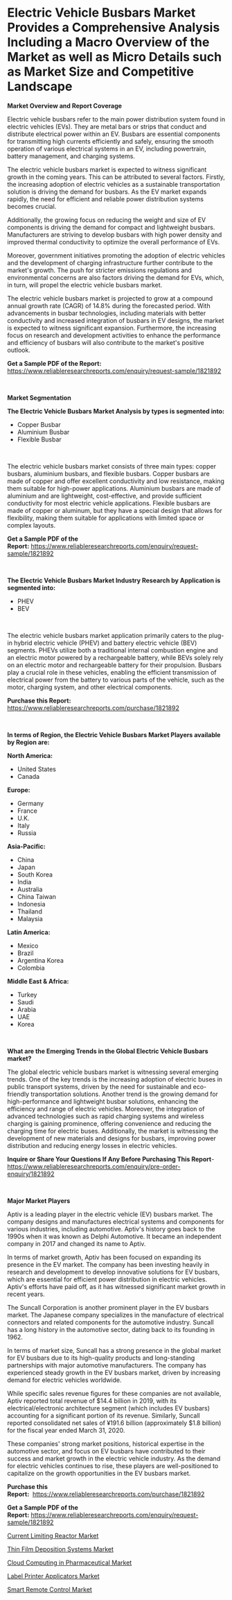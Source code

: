 <p><h1>Electric Vehicle Busbars Market Provides a Comprehensive Analysis Including a Macro Overview of the Market as well as Micro Details such as Market Size and Competitive Landscape</h1></p><p><strong>Market Overview and Report Coverage</strong></p>
<p><p>Electric vehicle busbars refer to the main power distribution system found in electric vehicles (EVs). They are metal bars or strips that conduct and distribute electrical power within an EV. Busbars are essential components for transmitting high currents efficiently and safely, ensuring the smooth operation of various electrical systems in an EV, including powertrain, battery management, and charging systems.</p><p>The electric vehicle busbars market is expected to witness significant growth in the coming years. This can be attributed to several factors. Firstly, the increasing adoption of electric vehicles as a sustainable transportation solution is driving the demand for busbars. As the EV market expands rapidly, the need for efficient and reliable power distribution systems becomes crucial.</p><p>Additionally, the growing focus on reducing the weight and size of EV components is driving the demand for compact and lightweight busbars. Manufacturers are striving to develop busbars with high power density and improved thermal conductivity to optimize the overall performance of EVs.</p><p>Moreover, government initiatives promoting the adoption of electric vehicles and the development of charging infrastructure further contribute to the market's growth. The push for stricter emissions regulations and environmental concerns are also factors driving the demand for EVs, which, in turn, will propel the electric vehicle busbars market.</p><p>The electric vehicle busbars market is projected to grow at a compound annual growth rate (CAGR) of 14.8% during the forecasted period. With advancements in busbar technologies, including materials with better conductivity and increased integration of busbars in EV designs, the market is expected to witness significant expansion. Furthermore, the increasing focus on research and development activities to enhance the performance and efficiency of busbars will also contribute to the market's positive outlook.</p></p>
<p><strong>Get a Sample PDF of the Report:</strong> <a href="https://www.reliableresearchreports.com/enquiry/request-sample/1821892">https://www.reliableresearchreports.com/enquiry/request-sample/1821892</a></p>
<p>&nbsp;</p>
<p><strong>Market Segmentation</strong></p>
<p><strong>The Electric Vehicle Busbars Market Analysis by types is segmented into:</strong></p>
<p><ul><li>Copper Busbar</li><li>Aluminium Busbar</li><li>Flexible Busbar</li></ul></p>
<p>&nbsp;</p>
<p><p>The electric vehicle busbars market consists of three main types: copper busbars, aluminium busbars, and flexible busbars. Copper busbars are made of copper and offer excellent conductivity and low resistance, making them suitable for high-power applications. Aluminium busbars are made of aluminium and are lightweight, cost-effective, and provide sufficient conductivity for most electric vehicle applications. Flexible busbars are made of copper or aluminum, but they have a special design that allows for flexibility, making them suitable for applications with limited space or complex layouts.</p></p>
<p><strong>Get a Sample PDF of the Report:</strong>&nbsp;<a href="https://www.reliableresearchreports.com/enquiry/request-sample/1821892">https://www.reliableresearchreports.com/enquiry/request-sample/1821892</a></p>
<p>&nbsp;</p>
<p><strong>The Electric Vehicle Busbars Market Industry Research by Application is segmented into:</strong></p>
<p><ul><li>PHEV</li><li>BEV</li></ul></p>
<p>&nbsp;</p>
<p><p>The electric vehicle busbars market application primarily caters to the plug-in hybrid electric vehicle (PHEV) and battery electric vehicle (BEV) segments. PHEVs utilize both a traditional internal combustion engine and an electric motor powered by a rechargeable battery, while BEVs solely rely on an electric motor and rechargeable battery for their propulsion. Busbars play a crucial role in these vehicles, enabling the efficient transmission of electrical power from the battery to various parts of the vehicle, such as the motor, charging system, and other electrical components.</p></p>
<p><strong>Purchase this Report:</strong>&nbsp; <a href="https://www.reliableresearchreports.com/purchase/1821892">https://www.reliableresearchreports.com/purchase/1821892</a></p>
<p>&nbsp;</p>
<p><strong>In terms of Region, the Electric Vehicle Busbars Market Players available by Region are:</strong></p>
<p>
    <p> <strong> North America: </strong>
        <ul>
            <li>United States</li>
            <li>Canada</li>
        </ul>
        </p> 
    <p> <strong> Europe: </strong>
        <ul>
            <li>Germany</li>
            <li>France</li>
            <li>U.K.</li>
            <li>Italy</li>
            <li>Russia</li>
        </ul>
        </p> 
    <p> <strong> Asia-Pacific: </strong>
        <ul>
            <li>China</li>
            <li>Japan</li>
            <li>South Korea</li>
            <li>India</li>
            <li>Australia</li>
            <li>China Taiwan</li>
            <li>Indonesia</li>
            <li>Thailand</li>
            <li>Malaysia</li>
        </ul>
        </p> 
    <p> <strong> Latin America: </strong>
        <ul>
            <li>Mexico</li>
            <li>Brazil</li>
            <li>Argentina Korea</li>
            <li>Colombia</li>
        </ul>
        </p> 
    <p> <strong> Middle East & Africa: </strong>
        <ul>
            <li>Turkey</li>
            <li>Saudi</li>
            <li>Arabia</li>
            <li>UAE</li>
            <li>Korea</li>
        </ul>
    </p>
    </p>
<p>&nbsp;</p>
<p><strong>What are the Emerging Trends in the Global Electric Vehicle Busbars market?</strong></p>
<p><p>The global electric vehicle busbars market is witnessing several emerging trends. One of the key trends is the increasing adoption of electric buses in public transport systems, driven by the need for sustainable and eco-friendly transportation solutions. Another trend is the growing demand for high-performance and lightweight busbar solutions, enhancing the efficiency and range of electric vehicles. Moreover, the integration of advanced technologies such as rapid charging systems and wireless charging is gaining prominence, offering convenience and reducing the charging time for electric buses. Additionally, the market is witnessing the development of new materials and designs for busbars, improving power distribution and reducing energy losses in electric vehicles.</p></p>
<p><strong>Inquire or Share Your Questions If Any Before Purchasing This Report</strong>- <a href="https://www.reliableresearchreports.com/enquiry/pre-order-enquiry/1821892">https://www.reliableresearchreports.com/enquiry/pre-order-enquiry/1821892</a></p>
<p>&nbsp;</p>
<p><strong>Major Market Players</strong></p>
<p><p>Aptiv is a leading player in the electric vehicle (EV) busbars market. The company designs and manufactures electrical systems and components for various industries, including automotive. Aptiv's history goes back to the 1990s when it was known as Delphi Automotive. It became an independent company in 2017 and changed its name to Aptiv.</p><p>In terms of market growth, Aptiv has been focused on expanding its presence in the EV market. The company has been investing heavily in research and development to develop innovative solutions for EV busbars, which are essential for efficient power distribution in electric vehicles. Aptiv's efforts have paid off, as it has witnessed significant market growth in recent years.</p><p>The Suncall Corporation is another prominent player in the EV busbars market. The Japanese company specializes in the manufacture of electrical connectors and related components for the automotive industry. Suncall has a long history in the automotive sector, dating back to its founding in 1962.</p><p>In terms of market size, Suncall has a strong presence in the global market for EV busbars due to its high-quality products and long-standing partnerships with major automotive manufacturers. The company has experienced steady growth in the EV busbars market, driven by increasing demand for electric vehicles worldwide.</p><p>While specific sales revenue figures for these companies are not available, Aptiv reported total revenue of $14.4 billion in 2019, with its electrical/electronic architecture segment (which includes EV busbars) accounting for a significant portion of its revenue. Similarly, Suncall reported consolidated net sales of ¥191.6 billion (approximately $1.8 billion) for the fiscal year ended March 31, 2020.</p><p>These companies' strong market positions, historical expertise in the automotive sector, and focus on EV busbars have contributed to their success and market growth in the electric vehicle industry. As the demand for electric vehicles continues to rise, these players are well-positioned to capitalize on the growth opportunities in the EV busbars market.</p></p>
<p><strong>Purchase this Report:</strong>&nbsp;&nbsp;<a href="https://www.reliableresearchreports.com/purchase/1821892">https://www.reliableresearchreports.com/purchase/1821892</a></p>
<p></p>
<p><strong>Get a Sample PDF of the Report:</strong>&nbsp;<a href="https://www.reliableresearchreports.com/enquiry/request-sample/1821892">https://www.reliableresearchreports.com/enquiry/request-sample/1821892</a></p>
<p><p><a href="https://www.linkedin.com/pulse/current-limiting-reactor-market-size-share-amp-trends-tmioe/">Current Limiting Reactor Market</a></p><p><a href="https://medium.com/@winonaboehm2023/thin-film-deposition-systems-market-competitive-analysis-market-trends-and-forecast-to-2030-aa4886686dc1">Thin Film Deposition Systems Market</a></p><p><a href="https://www.linkedin.com/pulse/cloud-computing-pharmaceutical-market-research-report-68due/">Cloud Computing in Pharmaceutical Market</a></p><p><a href="https://www.linkedin.com/pulse/label-printer-applicators-market-share-amp-new-trends-analysis-u6jhe/">Label Printer Applicators Market</a></p><p><a href="https://medium.com/@anibalstamm1912/smart-remote-control-market-trends-and-market-analysis-forecasted-for-period-2023-2030-110b67d1ab84">Smart Remote Control Market</a></p></p>